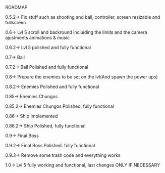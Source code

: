 ROADMAP


0.5.2-> Fix stuff such as shooting and ball, controller, screen resizable and fullscreen

0.6-> Lvl 5 scroll and backround incluiding the limits and the camera ajustments animations & music

0.6.2-> Lvl 5 polished and fully functional




0.7-> Ball

0.7.2-> Ball Polished and fully functional




0.8-> Prepare the enemies to be set on the lvl(And spawn the power ups)

0.8.2-> Enemies Polished and fully functional





0.85-> Enemies Chungos

0.85.2-> Enemies Chungos Polished, fully functional




0.86-> Ship Implemented

0.86.2-> Ship Polished, fully functional




0.9-> Final Boss

0.9.2-> Final Boss Polished. fully functional


0.9.3-> Remove some trash code and everything works


1.0-> Lvl 5 fully working and functional, last changes ONLY IF NECESSARY
